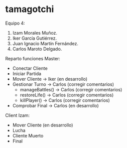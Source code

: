 # tamagotchi
Equipo 4:
1. Izam Morales Muñoz.
2. Iker García Gutiérrez.
3. Juan Ignacio Martín Fernández.
4. Carlos Maroto Delgado.

Reparto funciones Master:
- Conectar Cliente
- Iniciar Partida
- Mover Cliente -> Iker (en desarrollo)
- Gestionar Turno -> Carlos (corregir comentarios)
  * manageBattles() -> Carlos (corregir comentarios)
  * restoreLife() -> Carlos (corregir comentarios)
  * killPlayer() -> Carlos (corregir comentarios)
- Comprobar Final -> Carlos (en desarrollo)

Client Izam: 
- Mover Cliente (en desarrollo)
- Lucha
- Cliente Muerto
- Final
